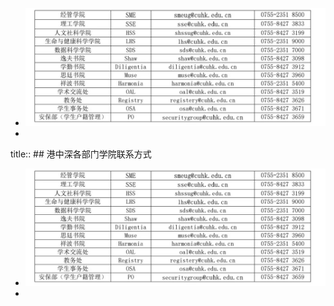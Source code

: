 - ![cad93a48ec764547f0e4b882d27ad11.jpg](../assets/cad93a48ec764547f0e4b882d27ad11_1661237358306_0.jpg)
-
title:: ## 港中深各部门学院联系方式

- ![cad93a48ec764547f0e4b882d27ad11.jpg](../assets/cad93a48ec764547f0e4b882d27ad11_1661237108401_0.jpg)
-